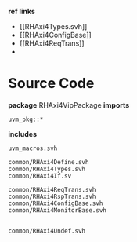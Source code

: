 **ref links**
- [[RHAxi4Types.svh]]
- [[RHAxi4ConfigBase]]
- [[RHAxi4ReqTrans]]
- 
# Source Code
**package** RHAxi4VipPackage
**imports**
```
uvm_pkg::*
```
**includes**
```
uvm_macros.svh

common/RHAxi4Define.svh
common/RHAxi4Types.svh
common/RHAxi4If.sv

common/RHAxi4ReqTrans.svh
common/RHAxi4RspTrans.svh
common/RHAxi4ConfigBase.svh
common/RHAxi4MonitorBase.svh


common/RHAxi4Undef.svh
```
